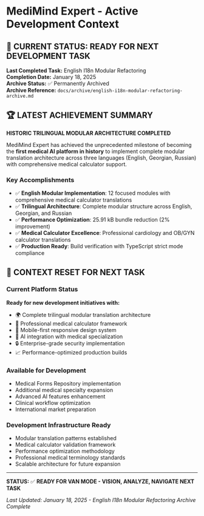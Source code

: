 # MediMind Expert - Active Development Context

## 🎯 CURRENT STATUS: READY FOR NEXT DEVELOPMENT TASK

**Last Completed Task:** English I18n Modular Refactoring  
**Completion Date:** January 18, 2025  
**Archive Status:** ✅ Permanently Archived  
**Archive Reference:** `docs/archive/english-i18n-modular-refactoring-archive.md`

## 🏆 LATEST ACHIEVEMENT SUMMARY

**HISTORIC TRILINGUAL MODULAR ARCHITECTURE COMPLETED**

MediMind Expert has achieved the unprecedented milestone of becoming the **first medical AI platform in history** to implement complete modular translation architecture across three languages (English, Georgian, Russian) with comprehensive medical calculator support.

### Key Accomplishments
- ✅ **English Modular Implementation**: 12 focused modules with comprehensive medical calculator translations
- ✅ **Trilingual Architecture**: Complete modular structure across English, Georgian, and Russian
- ✅ **Performance Optimization**: 25.91 kB bundle reduction (2% improvement)
- ✅ **Medical Calculator Excellence**: Professional cardiology and OB/GYN calculator translations
- ✅ **Production Ready**: Build verification with TypeScript strict mode compliance

## 🔄 CONTEXT RESET FOR NEXT TASK

### Current Platform Status
**Ready for new development initiatives with:**
- 🌍 Complete trilingual modular translation architecture
- 🏥 Professional medical calculator framework
- 📱 Mobile-first responsive design system
- 🤖 AI integration with medical specialization
- 🔒 Enterprise-grade security implementation
- 📈 Performance-optimized production builds

### Available for Development
- Medical Forms Repository implementation
- Additional medical specialty expansion
- Advanced AI features enhancement
- Clinical workflow optimization
- International market preparation

### Development Infrastructure Ready
- Modular translation patterns established
- Medical calculator validation framework
- Performance optimization methodology
- Professional medical terminology standards
- Scalable architecture for future expansion

---

**STATUS:** ✅ **READY FOR VAN MODE - VISION, ANALYZE, NAVIGATE NEXT TASK**

*Last Updated: January 18, 2025 - English I18n Modular Refactoring Archive Complete*